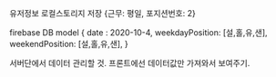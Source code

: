유저정보 로컬스토리지 저장
{근무: 평일, 포지션번호: 2}

firebase DB model
{
date : 2020-10-4,
weekdayPosition: [설,홀,유,샌],
weekendPosition: [설,홀,유,샌],
}

서버단에서 데이터 관리할 것.
프론트에선 데이터값만 가져와서 보여주기.
